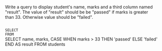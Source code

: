 Write a query to display student's name, marks and a third column named "result".
The value of "result" should be be "passed" if marks is greater than 33. Otherwise
value should be "failed".



<codeblock language="sql" dbName="students1.db" type="exercise" testMode="fixedInput">
<code>
SELECT
FROM
</code>

<solution>
SELECT name, marks, CASE
                WHEN marks > 33
                    THEN 'passed'
                ELSE 'failed'
            END AS result
FROM students
</solution>
</codeblock>